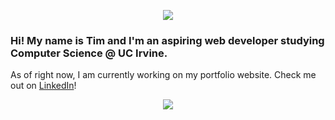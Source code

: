 <p align="center">
  <img src="https://i.imgur.com/zyHRUz8.png">
  </p>

### Hi! My name is Tim and I'm an aspiring web developer studying Computer Science @ UC Irvine.  
<a>As of right now, I am currently working on my portfolio website. Check me out on [LinkedIn](https://www.linkedin.com/in/timothy-dacalos-63149b1b7/)! </a>


<p align="center">
  <a href="https://github.com/lordtimzki"><img src="https://github-readme-stats.vercel.app/api?username=lordtimzki&hide_border=true&show_icons=true" </a>
</p>

<!--
**lordtimzki/lordtimzki** is a ✨ _special_ ✨ repository because its `README.md` (this file) appears on your GitHub profile.

Here are some ideas to get you started:

- 🔭 I’m currently working on ...
- 🌱 I’m currently learning ...
- 👯 I’m looking to collaborate on ...
- 🤔 I’m looking for help with ...
- 💬 Ask me about ...
- 📫 How to reach me: ...
- 😄 Pronouns: ...
- ⚡ Fun fact: ...
-->
